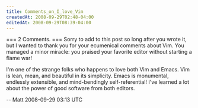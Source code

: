```yaml
---
title: Comments_on_I_love_Vim
createdAt: 2008-09-29T02:48-04:00
editedAt: 2008-09-29T08:39-04:00
---
```


=== 2 Comments. ===
Sorry to add to this post so long after you wrote it, but I wanted to
thank you for your ecumenical comments about Vim. You managed a minor
miracle: you praised your favorite editor without starting a flame
war! 

I'm one of the strange folks who happens to love both Vim and Emacs.
Vim is lean, mean, and beautiful in its simplicity. Emacs is
monumental, endlessly extensible, and mind-bendingly self-referential!
I've learned a lot about the power of good software from both editors.

-- Matt 2008-09-29 03:13 UTC



